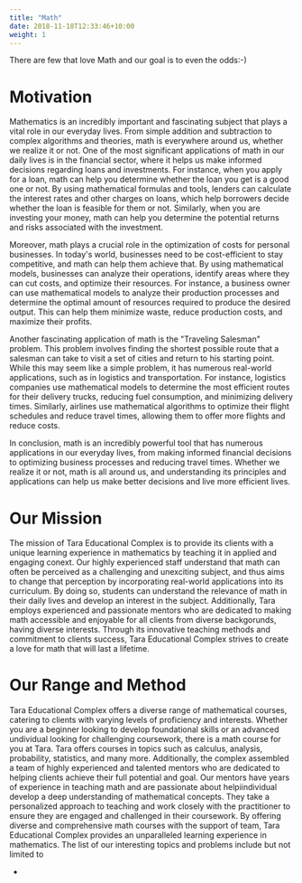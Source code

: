 ```yaml
---
title: "Math"
date: 2018-11-18T12:33:46+10:00
weight: 1
---
```


There are few that love Math and our goal is to even the odds:-)

# Motivation

Mathematics is an incredibly important and fascinating subject that plays a vital role in our everyday lives. From simple addition and subtraction to complex algorithms and theories, math is everywhere around us, whether we realize it or not. One of the most significant applications of math in our daily lives is in the financial sector, where it helps us make informed decisions regarding loans and investments. For instance, when you apply for a loan, math can help you determine whether the loan you get is a good one or not. By using mathematical formulas and tools, lenders can calculate the interest rates and other charges on loans, which help borrowers decide whether the loan is feasible for them or not. Similarly, when you are investing your money, math can help you determine the potential returns and risks associated with the investment.

Moreover, math plays a crucial role in the optimization of costs for personal businesses. In today's world, businesses need to be cost-efficient to stay competitive, and math can help them achieve that. By using mathematical models, businesses can analyze their operations, identify areas where they can cut costs, and optimize their resources. For instance, a business owner can use mathematical models to analyze their production processes and determine the optimal amount of resources required to produce the desired output. This can help them minimize waste, reduce production costs, and maximize their profits.

Another fascinating application of math is the "Traveling Salesman" problem. This problem involves finding the shortest possible route that a salesman can take to visit a set of cities and return to his starting point. While this may seem like a simple problem, it has numerous real-world applications, such as in logistics and transportation. For instance, logistics companies use mathematical models to determine the most efficient routes for their delivery trucks, reducing fuel consumption, and minimizing delivery times. Similarly, airlines use mathematical algorithms to optimize their flight schedules and reduce travel times, allowing them to offer more flights and reduce costs.

In conclusion, math is an incredibly powerful tool that has numerous applications in our everyday lives, from making informed financial decisions to optimizing business processes and reducing travel times. Whether we realize it or not, math is all around us, and understanding its principles and applications can help us make better decisions and live more efficient lives.

# Our Mission 

The mission of Tara Educational Complex is to provide its clients with a unique learning experience in mathematics by teaching it in applied and engaging conext. Our highly experienced staff understand that math can often be perceived as a challenging and unexciting subject, and thus aims to change that perception by incorporating real-world applications into its curriculum. By doing so, students can understand the relevance of math in their daily lives and develop an interest in the subject. Additionally, Tara employs experienced and passionate mentors who are dedicated to making math accessible and enjoyable for all clients from diverse backgorunds, having diverse interests. Through its innovative teaching methods and commitment to clients success, Tara Educational Complex strives to create a love for math that will last a lifetime.

# Our Range and Method

Tara Educational Complex offers a diverse range of mathematical courses, catering to clients with varying levels of proficiency and interests. Whether you are a beginner looking to develop foundational skills or an advanced undividual looking for challenging coursework, there is a math course for you at Tara. Tara offers courses in topics such as calculus, analysis, probability, statistics, and many more. Additionally, the complex assembled a team of highly experienced and talented mentors who are dedicated to helping clients achieve their full potential and goal. Our mentors have years of experience in teaching math and are passionate about helpiindividual develop a deep understanding of mathematical concepts. They take a personalized approach to teaching and work closely with the practitioner to ensure they are engaged and challenged in their coursework. By offering diverse and comprehensive math courses with the support of team, Tara Educational Complex provides an unparalleled learning experience in mathematics. The list of our interesting topics and problems include but not limited to

* 

